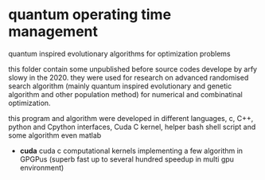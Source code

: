 # quantum operating time management

quantum inspired evolutionary algorithms for optimization problems

this folder contain some unpublished before source codes develope by arfy slowy in the 2020. they were used for research on advanced randomised search algorithm (mainly quantum inspired evolutionary and genetic algorithm and other population method) for numerical and combinatinal optimization.

this program and algorithm were developed in different languages, c, C++, python and Cpython interfaces, Cuda C kernel, helper bash shell script and some algorithm even matlab

- **cuda**
  cuda c computational kernels implementing a few algorithm in GPGPus (superb fast up to several hundred speedup in multi gpu environment)